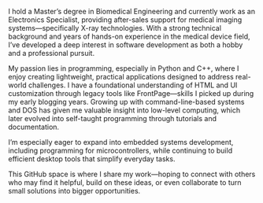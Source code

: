 I hold a Master’s degree in Biomedical Engineering and currently work as an Electronics Specialist, providing after-sales support for medical imaging systems—specifically X-ray technologies. With a strong technical background and years of hands-on experience in the medical device field, I’ve developed a deep interest in software development as both a hobby and a professional pursuit.

My passion lies in programming, especially in Python and C++, where I enjoy creating lightweight, practical applications designed to address real-world challenges. I have a foundational understanding of HTML and UI customization through legacy tools like FrontPage—skills I picked up during my early blogging years. Growing up with command-line-based systems and DOS has given me valuable insight into low-level computing, which later evolved into self-taught programming through tutorials and documentation.

I’m especially eager to expand into embedded systems development, including programming for microcontrollers, while continuing to build efficient desktop tools that simplify everyday tasks.

This GitHub space is where I share my work—hoping to connect with others who may find it helpful, build on these ideas, or even collaborate to turn small solutions into bigger opportunities.
<!---
sasanzarerasouli/sasanzarerasouli is a ✨ special ✨ repository because its `README.md` (this file) appears on your GitHub profile.
You can click the Preview link to take a look at your changes.
--->

